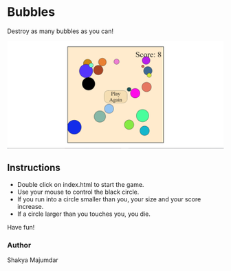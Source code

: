 # Bubbles

Destroy as many bubbles as you can!

![Example](Example.png)

## Instructions

- Double click on index.html to start the game.
- Use your mouse to control the black circle.
- If you run into a circle smaller than you, your size and your score increase.
- If a circle larger than you touches you, you die.

Have fun!

### Author

Shakya Majumdar
